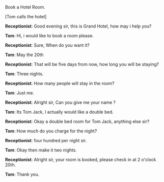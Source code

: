 Book a Hotel Room.

[Tom calls the hotel]

**Receptionist**: Good evening sir, this is Grand Hotel, how may i help you?

**Tom**: Hi, i would like to book a room please.

**Receptionist**: Sure, When do you want it?

**Tom**: May the 20th

**Receptionist**: That will be five days from now, how long you will be staying?

**Tom**: Three nights.

**Receptionist**: How many people will stay in the room?

**Tom**: Just me.

**Receptionist**: Alright sir, Can you give me your name ?

**Tom**: Its Tom Jack, I actually would like a double bed.

**Receptionist**: Okay a double bed room for Tom Jack, anything else sir?

**Tom**: How much do you charge for the night?

**Receptionist**: four hundred per night sir.

**Tom**: Okay then make it two nights.

**Receptionist**: Alright sir, your room is booked, please check in at 2 o'clock 20th.

**Tom**: Thank you.
